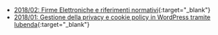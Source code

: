 * [2018/02: Firme Elettroniche e riferimenti normativi](2018-02/Firme%20Elettroniche%20e%20riferimenti%20normativi.pdf){:target="_blank"}
* [2018/01: Gestione della privacy e cookie policy in WordPress tramite Iubenda](2018-01/Gestione%20della%20privacy%20e%20cookie%20policy%20in%20WordPress%20tramite%20Iubenda.pdf){:target="_blank"}
